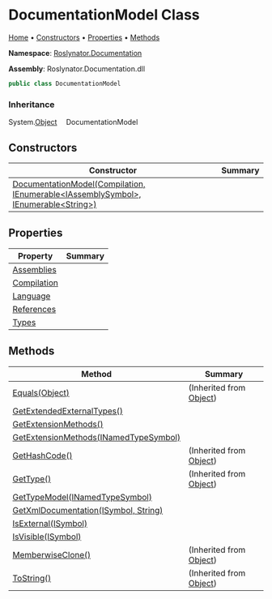 <a name="_top"></a>

# DocumentationModel Class

[Home](../../../README.md#_top) &#x2022; [Constructors](#constructors) &#x2022; [Properties](#properties) &#x2022; [Methods](#methods)

**Namespace**: [Roslynator.Documentation](../README.md#_top)

**Assembly**: Roslynator\.Documentation\.dll

```csharp
public class DocumentationModel
```

### Inheritance

System\.[Object](https://docs.microsoft.com/en-us/dotnet/api/system.object)
&emsp;DocumentationModel

## Constructors

| Constructor | Summary |
| ----------- | ------- |
| [DocumentationModel(Compilation, IEnumerable\<IAssemblySymbol>, IEnumerable\<String>)](-ctor/README.md#_top) | |

## Properties

| Property | Summary |
| -------- | ------- |
| [Assemblies](Assemblies/README.md#_top) | |
| [Compilation](Compilation/README.md#_top) | |
| [Language](Language/README.md#_top) | |
| [References](References/README.md#_top) | |
| [Types](Types/README.md#_top) | |

## Methods

| Method | Summary |
| ------ | ------- |
| [Equals(Object)](https://docs.microsoft.com/en-us/dotnet/api/system.object.equals) |  \(Inherited from [Object](https://docs.microsoft.com/en-us/dotnet/api/system.object)\) |
| [GetExtendedExternalTypes()](GetExtendedExternalTypes/README.md#_top) | |
| [GetExtensionMethods()](GetExtensionMethods/README.md#Roslynator_Documentation_DocumentationModel_GetExtensionMethods) | |
| [GetExtensionMethods(INamedTypeSymbol)](GetExtensionMethods/README.md#Roslynator_Documentation_DocumentationModel_GetExtensionMethods_Microsoft_CodeAnalysis_INamedTypeSymbol_) | |
| [GetHashCode()](https://docs.microsoft.com/en-us/dotnet/api/system.object.gethashcode) |  \(Inherited from [Object](https://docs.microsoft.com/en-us/dotnet/api/system.object)\) |
| [GetType()](https://docs.microsoft.com/en-us/dotnet/api/system.object.gettype) |  \(Inherited from [Object](https://docs.microsoft.com/en-us/dotnet/api/system.object)\) |
| [GetTypeModel(INamedTypeSymbol)](GetTypeModel/README.md#_top) | |
| [GetXmlDocumentation(ISymbol, String)](GetXmlDocumentation/README.md#_top) | |
| [IsExternal(ISymbol)](IsExternal/README.md#_top) | |
| [IsVisible(ISymbol)](IsVisible/README.md#_top) | |
| [MemberwiseClone()](https://docs.microsoft.com/en-us/dotnet/api/system.object.memberwiseclone) |  \(Inherited from [Object](https://docs.microsoft.com/en-us/dotnet/api/system.object)\) |
| [ToString()](https://docs.microsoft.com/en-us/dotnet/api/system.object.tostring) |  \(Inherited from [Object](https://docs.microsoft.com/en-us/dotnet/api/system.object)\) |

